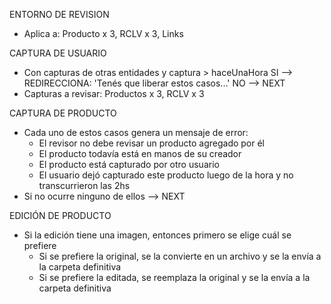 ENTORNO DE REVISION
- Aplica a: Producto x 3, RCLV x 3, Links

CAPTURA DE USUARIO
- Con capturas de otras entidades y captura > haceUnaHora
	SI	--> REDIRECCIONA: 'Tenés que liberar estos casos...'
	NO	--> NEXT
- Capturas a revisar: Productos x 3, RCLV x 3

CAPTURA DE PRODUCTO
- Cada uno de estos casos genera un mensaje de error:
	- El revisor no debe revisar un producto agregado por él
	- El producto todavía está en manos de su creador
	- El producto está capturado por otro usuario
	- El usuario dejó capturado este producto luego de la hora y no transcurrieron las 2hs
- Si no ocurre ninguno de ellos --> NEXT

EDICIÓN DE PRODUCTO
- Si la edición tiene una imagen, entonces primero se elige cuál se prefiere
	- Si se prefiere la original, se la convierte en un archivo y se la envía a la carpeta definitiva
	- Si se prefiere la editada, se reemplaza la original y se la envía a la carpeta definitiva
